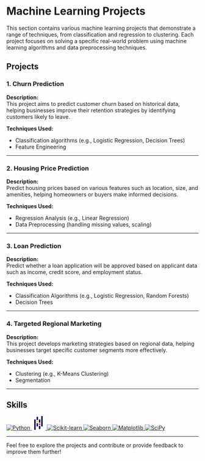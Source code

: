 
# Machine Learning Projects

This section contains various machine learning projects that demonstrate a range of techniques, from classification and regression to clustering. Each project focuses on solving a specific real-world problem using machine learning algorithms and data preprocessing techniques.

## Projects

### 1. Churn Prediction

**Description:**  
This project aims to predict customer churn based on historical data, helping businesses improve their retention strategies by identifying customers likely to leave.

**Techniques Used:**  
- Classification algorithms (e.g., Logistic Regression, Decision Trees)
- Feature Engineering

---

### 2. Housing Price Prediction

**Description:**  
Predict housing prices based on various features such as location, size, and amenities, helping homeowners or buyers make informed decisions.

**Techniques Used:**  
- Regression Analysis (e.g., Linear Regression)
- Data Preprocessing (handling missing values, scaling)

---

### 3. Loan Prediction

**Description:**  
Predict whether a loan application will be approved based on applicant data such as income, credit score, and employment status.

**Techniques Used:**  
- Classification Algorithms (e.g., Logistic Regression, Random Forests)
- Decision Trees

---

### 4. Targeted Regional Marketing

**Description:**  
This project develops marketing strategies based on regional data, helping businesses target specific customer segments more effectively.

**Techniques Used:**  
- Clustering (e.g., K-Means Clustering)
- Segmentation

---

## Skills

<p align="left">
  <a href="https://www.python.org/" target="_blank" rel="noreferrer">
    <img src="https://raw.githubusercontent.com/danielcranney/readme-generator/main/public/icons/skills/python-colored.svg" width="36" height="36" alt="Python" />
  </a>
  <a href="https://pandas.pydata.org/" target="_blank" rel="noreferrer">
    <img src="https://raw.githubusercontent.com/devicons/devicon/2ae2a900d2f041da66e950e4d48052658d850630/icons/pandas/pandas-original.svg" width="36" height="36" alt="Pandas" />
  </a>
  <a href="https://scikit-learn.org/" target="_blank" rel="noreferrer">
    <img src="https://upload.wikimedia.org/wikipedia/commons/0/05/Scikit_learn_logo_small.svg" width="36" height="36" alt="Scikit-learn" />
  </a>
  <a href="https://seaborn.pydata.org/" target="_blank" rel="noreferrer">
    <img src="https://seaborn.pydata.org/_images/logo-mark-lightbg.svg" width="36" height="36" alt="Seaborn" />
  </a>
  <a href="https://matplotlib.org/" target="_blank" rel="noreferrer">
    <img src="https://upload.wikimedia.org/wikipedia/commons/8/84/Matplotlib_icon.svg" width="36" height="36" alt="Matplotlib" />
  </a>
  <a href="https://scipy.org/" target="_blank" rel="noreferrer">
    <img src="https://upload.wikimedia.org/wikipedia/commons/b/b2/SCIPY_2.svg" width="36" height="36" alt="SciPy" />
  </a>
</p>

---

Feel free to explore the projects and contribute or provide feedback to improve them further!
